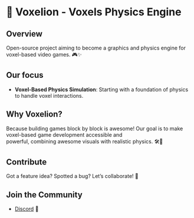 # 🦁 Voxelion - Voxels Physics Engine

## Overview

Open-source project aiming to become a graphics and physics engine for voxel-based video games. 🎮✨

## Our focus

- **Voxel-Based Physics Simulation**: Starting with a foundation of physics to handle voxel interactions.

## Why Voxelion?

Because building games block by block is awesome! Our goal is to make voxel-based game development accessible and powerful, combining awesome visuals with realistic physics. 🛠️🎨

## Contribute

Got a feature idea? Spotted a bug? Let’s collaborate! 🤝

## Join the Community

- [Discord](https://discord.gg/2RnM5Jthvz) 👾

